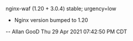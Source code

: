 nginx-waf (1.20 + 3.0.4) stable; urgency=low

  * Nginx version bumped to 1.20

 -- Allan GooD Thu 29 Apr 2021 07:42:50 PM CDT
